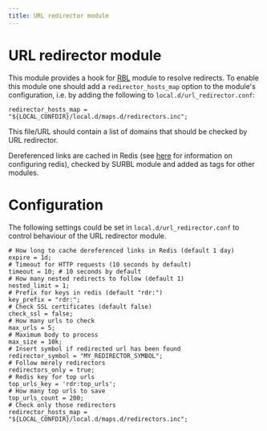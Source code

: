 ```yaml
---
title: URL redirector module
---
```



# URL redirector module

This module provides a hook for [RBL](/doc/modules/rbl.html) module to resolve redirects.
To enable this module one should add a `redirector_hosts_map` option to the module's configuration, i.e. by adding the following to `local.d/url_redirector.conf`:
~~~hcl
redirector_hosts_map = "${LOCAL_CONFDIR}/local.d/maps.d/redirectors.inc";
~~~

This file/URL should contain a list of domains that should be checked by URL redirector.

Dereferenced links are cached in Redis (see [here](/doc/configuration/redis.html) for information on configuring redis), checked by SURBL module and added as tags for other modules.

# Configuration

The following settings could be set in `local.d/url_redirector.conf` to control behaviour of the URL redirector module.

~~~hcl
# How long to cache dereferenced links in Redis (default 1 day)
expire = 1d;
# Timeout for HTTP requests (10 seconds by default)
timeout = 10; # 10 seconds by default
# How many nested redirects to follow (default 1)
nested_limit = 1;
# Prefix for keys in redis (default "rdr:")
key_prefix = "rdr:";
# Check SSL certificates (default false)
check_ssl = false;
# How many urls to check
max_urls = 5;
# Maximum body to process
max_size = 10k;
# Insert symbol if redirected url has been found
redirector_symbol = "MY_REDIRECTOR_SYMBOL";
# Follow merely redirectors
redirectors_only = true;
# Redis key for top urls
top_urls_key = 'rdr:top_urls';
# How many top urls to save
top_urls_count = 200;
# Check only those redirectors
redirector_hosts_map = "${LOCAL_CONFDIR}/local.d/maps.d/redirectors.inc";
~~~
